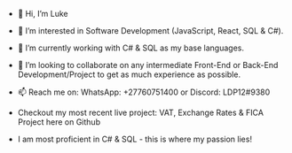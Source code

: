 - 👋 Hi, I’m Luke
- 👀 I’m interested in Software Development (JavaScript, React, SQL & C#).
- 🌱 I’m currently working with C# & SQL as my base languages.
- 💞️ I’m looking to collaborate on any intermediate Front-End or Back-End Development/Project to get as much experience as possible.
- 📫 Reach me on: WhatsApp: +27760751400 or Discord: LDP12#9380

- Checkout my most recent live project: VAT, Exchange Rates & FICA Project here on Github
- I am most proficient in C# & SQL - this is where my passion lies!
